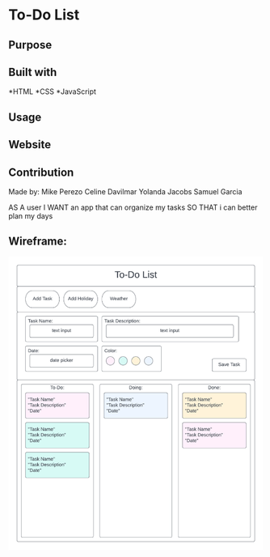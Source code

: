 # To-Do List

## Purpose


## Built with 
*HTML *CSS *JavaScript


## Usage

## Website 


## Contribution
Made by:
Mike Perezo
Celine Davilmar
Yolanda Jacobs
Samuel Garcia 



AS A user
I WANT an app that can organize my tasks
SO THAT i can better plan my days

## Wireframe:
![wireframe image](./assets/images/to-do-list-wireframe.png)